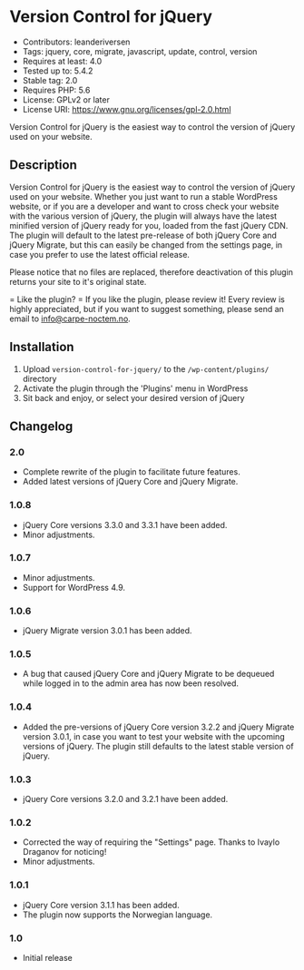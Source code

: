 # Version Control for jQuery
- Contributors: leanderiversen
- Tags: jquery, core, migrate, javascript, update, control, version
- Requires at least: 4.0
- Tested up to: 5.4.2
- Stable tag: 2.0
- Requires PHP: 5.6
- License: GPLv2 or later
- License URI: https://www.gnu.org/licenses/gpl-2.0.html

Version Control for jQuery is the easiest way to control the version of jQuery used on your website.

## Description
Version Control for jQuery is the easiest way to control the version of jQuery used on your website. Whether you just want to run a stable WordPress website, or if you are a developer and want to cross check your website with the various version of jQuery, the plugin will always have the latest minified version of jQuery ready for you, loaded from the fast jQuery CDN. The plugin will default to the latest pre-release of both jQuery Core and jQuery Migrate, but this can easily be changed from the settings page, in case you prefer to use the latest official release.

Please notice that no files are replaced, therefore deactivation of this plugin returns your site to it's original state.

= Like the plugin? =
If you like the plugin, please review it! Every review is highly appreciated, but if you want to suggest something, please send an email to info@carpe-noctem.no.

## Installation
1. Upload `version-control-for-jquery/` to the `/wp-content/plugins/` directory
2. Activate the plugin through the 'Plugins' menu in WordPress
3. Sit back and enjoy, or select your desired version of jQuery


## Changelog

### 2.0
* Complete rewrite of the plugin to facilitate future features.
* Added latest versions of jQuery Core and jQuery Migrate.

### 1.0.8
* jQuery Core versions 3.3.0 and 3.3.1 have been added.
* Minor adjustments.

### 1.0.7
* Minor adjustments.
* Support for WordPress 4.9.

### 1.0.6
* jQuery Migrate version 3.0.1 has been added.

### 1.0.5
* A bug that caused jQuery Core and jQuery Migrate to be dequeued while logged in to the admin area has now been resolved.

### 1.0.4
* Added the pre-versions of jQuery Core version 3.2.2 and jQuery Migrate version 3.0.1, in case you want to test your website with the upcoming versions of jQuery. The plugin still defaults to the latest stable version of jQuery.

### 1.0.3
* jQuery Core versions 3.2.0 and 3.2.1 have been added.

### 1.0.2
* Corrected the way of requiring the "Settings" page. Thanks to Ivaylo Draganov for noticing!
* Minor adjustments.

### 1.0.1
* jQuery Core version 3.1.1 has been added.
* The plugin now supports the Norwegian language.

### 1.0
* Initial release

